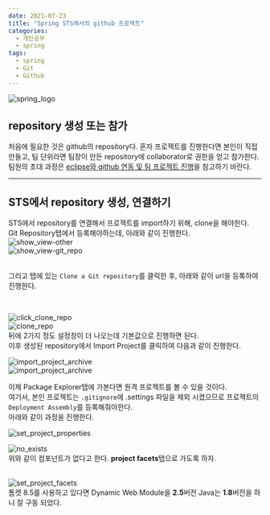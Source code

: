 ```yaml
---
date: 2021-07-23
title: "Spring STS에서의 github 프로젝트"
categories:
  - 개인공부
  - spring
tags:
  - spring
  - Git
  - Github
---
```


![spring_logo](https://rnrudxo2872.github.io/assets/images/spring/spring_logo.png)

## repository 생성 또는 참가

처음에 필요한 것은 github의 repository다. 혼자 프로젝트를 진행한다면 본인이 직접 만들고, 팀 단위라면 팀장이 만든 repository에 collaborator로 권한을 얻고 참가한다.  
팀원의 초대 과정은 [eclipse와 github 연동 및 팀 프로젝트 진행](https://rnrudxo2872.github.io/git/eclipse/eclipse-github-team/)을 참고하기 바란다.

---

## STS에서 repository 생성, 연결하기

STS에서 repository를 연결해서 프로젝트를 import하기 위해, clone을 해야한다.  
Git Repository탭에서 등록해야하는데, 아래와 같이 진행한다.  
![show_view-other](https://rnrudxo2872.github.io/assets/images/spring/git-pro/show_view-other.png)  
![show_view-git_repo](https://rnrudxo2872.github.io/assets/images/spring/git-pro/show_view-git_repositories.png)  
<br>

그리고 탭에 있는 <code>Clone a Git repository</code>를 클릭한 후, 아래와 같이 url을 등록하여 진행한다.

<br>

![click_clone_repo](https://rnrudxo2872.github.io/assets/images/spring/git-pro/click_clone_git_repo.png)  
![clone_repo](https://rnrudxo2872.github.io/assets/images/spring/git-pro/clone_git_repo.png)
<br>
뒤에 2가지 정도 설정창이 더 나오는데 기본값으로 진행하면 된다.  
이후 생성된 repository에서 Import Project를 클릭하여 다음과 같이 진행한다.
<br>

![import_project_archive](https://rnrudxo2872.github.io/assets/images/spring/git-pro/click_import_project.png)  
![import_project_archive](https://rnrudxo2872.github.io/assets/images/spring/git-pro/import_project_archive.png)
<br>

이제 Package Explorer탭에 가본다면 원격 프로젝트를 볼 수 있을 것이다.  
여기서, 본인 프로젝트는 <code>.gitignore</code>에 .settings 파일을 제외 시켰으므로 프로젝트의 <code>Deployment Assembly</code>를 등록해줘야한다.  
아래와 같이 과정을 진행한다.

![set_project_properties](https://rnrudxo2872.github.io/assets/images/spring/git-pro/project_click_properties.png)

![no_exists](https://rnrudxo2872.github.io/assets/images/spring/git-pro/no_exists_dep.png)  
위와 같이 컴포넌트가 없다고 한다. **project facets**탭으로 가도록 하자.
<br>
<br>

![set_project_facets](https://rnrudxo2872.github.io/assets/images/spring/git-pro/set_project_facets.png)  
톰캣 8.5를 사용하고 있다면 Dynamic Web Module을 **2.5**버전 Java는 **1.8**버전을 하니 잘 구동 되었다.

